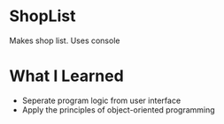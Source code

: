 # ShopList
Makes shop list. Uses console
# What I Learned
- Seperate program logic from user interface
- Apply the principles of object-oriented programming
